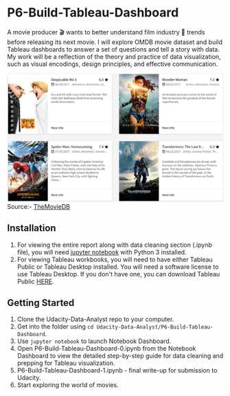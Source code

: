 # P6-Build-Tableau-Dashboard

A movie producer :clapper: wants to better understand film industry :movie_camera: trends before releasing its next movie. I will explore OMDB movie dataset and build Tableau dashboards to answer a set of questions and tell a story with data. My work will be a reflection of the theory and practice of data visualization, such as visual encodings, design principles, and effective communication.

![poster_tmdb](images/poster_tmdb.png)
<br>
Source:- [TheMovieDB](https://www.themoviedb.org/movie/now-playing?language=en)

## Installation
1. For viewing the entire report along with data cleaning section (.ipynb file), you will need [jupyter notebook](http://jupyter.readthedocs.io/en/latest/install.html) with Python 3 installed.
2. For viewing Tableau workbooks, you will need to have either Tableau Public or Tableau Desktop installed. You will need a software license to use Tableau Desktop. If you don't have one, you can download Tableau Public [HERE](https://public.tableau.com/s/).

## Getting Started
1. Clone the Udacity-Data-Analyst repo to your computer.
2. Get into the folder using `cd Udacity-Data-Analyst/P6-Build-Tableau-Dashboard`.
3. Use `jupyter notebook` to launch Notebook Dashboard.
4. Open P6-Build-Tableau-Dashboard-0.ipynb from the Notebook Dashboard to view the detailed step-by-step guide for data cleaning and prepping for Tableau visualization.
5. P6-Build-Tableau-Dashboard-1.ipynb - final write-up for submission to Udacity.
6. Start exploring the world of movies.
